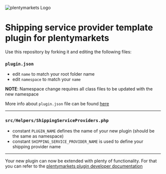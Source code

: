 ![plentymarkets Logo](http://www.plentymarkets.eu/layout/pm/images/logo/plentymarkets-logo.jpg)

# Shipping service provider template plugin for plentymarkets

Use this repository by forking it and editing the following files:

### `plugin.json`
- edit `name` to match your root folder name
- edit `namespace` to match your `name`

**NOTE**: Namespace change requires all class files to be updated with the new namespace

More info about `plugin.json` file can be found [here](https://developers.plentymarkets.com/en-gb/developers/main/plugin-definition.html)

---

### `src/Helpers/ShippingServiceProviders.php`
- constant `PLUGIN_NAME` defines the name of your new plugin (should be the same as namespace)
- constant `SHIPPING_SERVICE_PROVIDER_NAME` is used to define your shipping provider name

---

Your new plugin can now be extended with plenty of functionality. For that you can refer to the [plentymarkets plugin developer documentation](https://developers.plentymarkets.com/en-gb/developers/main/plugin-architecture.html)
